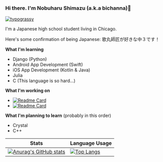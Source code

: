 ### Hi there. I'm Nobuharu Shimazu (a.k.a bichanna)👋

[![typograssy](https://typograssy.deno.dev/api?text=bichanna)](https://github.com/kawarimidoll/typograssy)

I'm a Japanese high school student living in Chicago.

Here's some confirmation of being Japanese: 歌丸師匠が好きな中３です！

**What I'm learning**
 - Django (Python)
 - Android App Development (Swift)
 - iOS App Development (Kotlin & Java)
 - Julia
 - C (This language is so hard...)

**What I'm working on**
 - [![Readme Card](https://github-readme-stats.vercel.app/api/pin/?username=Gen-lang&repo=Gen)](https://github.com/Gen-lang/Gen)
 - [![Readme Card](https://github-readme-stats.vercel.app/api/pin/?username=bichanna&repo=Somelang)](https://github.com/bichanna/Somelang)

**What I'm planning to learn** (probably in this order)
 - Crystal
 - C++

| Stats | Language Usage |
| ----------- | ----------- |
| [![Anurag's GitHub stats](https://github-readme-stats.vercel.app/api?username=bichanna&count_private=true)](https://github.com/anuraghazra/github-readme-stats)| [![Top Langs](https://github-readme-stats.vercel.app/api/top-langs/?username=bichanna&langs_count=10&layout=compact)](https://github.com/anuraghazra/github-readme-stats)

